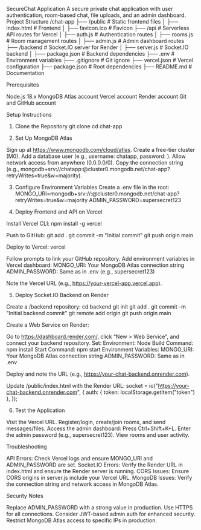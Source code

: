 SecureChat Application
A secure private chat application with user authentication, room-based chat, file uploads, and an admin dashboard.
Project Structure
/chat-app
├── /public               # Static frontend files
│   ├── index.html        # Frontend
│   ├── favicon.ico       # Favicon
├── /api                  # Serverless API routes for Vercel
│   ├── auth.js           # Authentication routes
│   ├── rooms.js          # Room management routes
│   ├── admin.js          # Admin dashboard routes
├── /backend              # Socket.IO server for Render
│   ├── server.js         # Socket.IO backend
│   ├── package.json      # Backend dependencies
├── .env                  # Environment variables
├── .gitignore            # Git ignore
├── vercel.json           # Vercel configuration
├── package.json          # Root dependencies
├── README.md             # Documentation

Prerequisites

Node.js 18.x
MongoDB Atlas account
Vercel account
Render account
Git and GitHub account

Setup Instructions
1. Clone the Repository
git clone <your-repo-url>
cd chat-app

2. Set Up MongoDB Atlas

Sign up at https://www.mongodb.com/cloud/atlas.
Create a free-tier cluster (M0).
Add a database user (e.g., username: chatapp, password: <yourpassword>).
Allow network access from anywhere (0.0.0.0/0).
Copy the connection string (e.g., mongodb+srv://chatapp:<password>@cluster0.mongodb.net/chat-app?retryWrites=true&w=majority).

3. Configure Environment Variables
Create a .env file in the root:
MONGO_URI=mongodb+srv://<user>:<password>@cluster0.mongodb.net/chat-app?retryWrites=true&w=majority
ADMIN_PASSWORD=supersecret123

4. Deploy Frontend and API on Vercel

Install Vercel CLI:
npm install -g vercel


Push to GitHub:
git add .
git commit -m "Initial commit"
git push origin main


Deploy to Vercel:
vercel


Follow prompts to link your GitHub repository.
Add environment variables in Vercel dashboard:
MONGO_URI: Your MongoDB Atlas connection string
ADMIN_PASSWORD: Same as in .env (e.g., supersecret123)




Note the Vercel URL (e.g., https://your-vercel-app.vercel.app).


5. Deploy Socket.IO Backend on Render

Create a /backend repository:
cd backend
git init
git add .
git commit -m "Initial backend commit"
git remote add origin <your-backend-repo-url>
git push origin main


Create a Web Service on Render:

Go to https://dashboard.render.com/, click “New > Web Service”, and connect your backend repository.
Set:
Environment: Node
Build Command: npm install
Start Command: npm start
Environment Variables:
MONGO_URI: Your MongoDB Atlas connection string
ADMIN_PASSWORD: Same as in .env




Deploy and note the URL (e.g., https://your-chat-backend.onrender.com).


Update /public/index.html with the Render URL:
socket = io("https://your-chat-backend.onrender.com", {
  auth: { token: localStorage.getItem("token") },
});



6. Test the Application

Visit the Vercel URL.
Register/login, create/join rooms, and send messages/files.
Access the admin dashboard:
Press Ctrl+Shift+K+L.
Enter the admin password (e.g., supersecret123).
View rooms and user activity.



Troubleshooting

API Errors: Check Vercel logs and ensure MONGO_URI and ADMIN_PASSWORD are set.
Socket.IO Errors: Verify the Render URL in index.html and ensure the Render server is running.
CORS Issues: Ensure CORS origins in server.js include your Vercel URL.
MongoDB Issues: Verify the connection string and network access in MongoDB Atlas.

Security Notes

Replace ADMIN_PASSWORD with a strong value in production.
Use HTTPS for all connections.
Consider JWT-based admin auth for enhanced security.
Restrict MongoDB Atlas access to specific IPs in production.

